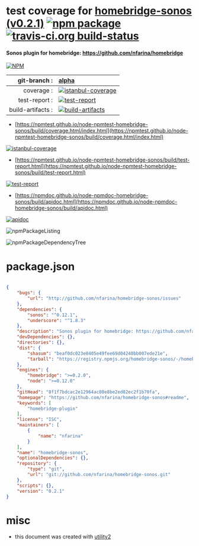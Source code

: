 # test coverage for  [homebridge-sonos (v0.2.1)](https://github.com/nfarina/homebridge-sonos#readme)  [![npm package](https://img.shields.io/npm/v/npmtest-homebridge-sonos.svg?style=flat-square)](https://www.npmjs.org/package/npmtest-homebridge-sonos) [![travis-ci.org build-status](https://api.travis-ci.org/npmtest/node-npmtest-homebridge-sonos.svg)](https://travis-ci.org/npmtest/node-npmtest-homebridge-sonos)
#### Sonos plugin for homebridge: https://github.com/nfarina/homebridge

[![NPM](https://nodei.co/npm/homebridge-sonos.png?downloads=true&downloadRank=true&stars=true)](https://www.npmjs.com/package/homebridge-sonos)

| git-branch : | [alpha](https://github.com/npmtest/node-npmtest-homebridge-sonos/tree/alpha)|
|--:|:--|
| coverage : | [![istanbul-coverage](https://npmtest.github.io/node-npmtest-homebridge-sonos/build/coverage.badge.svg)](https://npmtest.github.io/node-npmtest-homebridge-sonos/build/coverage.html/index.html)|
| test-report : | [![test-report](https://npmtest.github.io/node-npmtest-homebridge-sonos/build/test-report.badge.svg)](https://npmtest.github.io/node-npmtest-homebridge-sonos/build/test-report.html)|
| build-artifacts : | [![build-artifacts](https://npmtest.github.io/node-npmtest-homebridge-sonos/glyphicons_144_folder_open.png)](https://github.com/npmtest/node-npmtest-homebridge-sonos/tree/gh-pages/build)|

- [https://npmtest.github.io/node-npmtest-homebridge-sonos/build/coverage.html/index.html](https://npmtest.github.io/node-npmtest-homebridge-sonos/build/coverage.html/index.html)

[![istanbul-coverage](https://npmtest.github.io/node-npmtest-homebridge-sonos/build/screenCapture.buildCi.browser.%252Ftmp%252Fbuild%252Fcoverage.lib.html.png)](https://npmtest.github.io/node-npmtest-homebridge-sonos/build/coverage.html/index.html)

- [https://npmtest.github.io/node-npmtest-homebridge-sonos/build/test-report.html](https://npmtest.github.io/node-npmtest-homebridge-sonos/build/test-report.html)

[![test-report](https://npmtest.github.io/node-npmtest-homebridge-sonos/build/screenCapture.buildCi.browser.%252Ftmp%252Fbuild%252Ftest-report.html.png)](https://npmtest.github.io/node-npmtest-homebridge-sonos/build/test-report.html)

- [https://npmdoc.github.io/node-npmdoc-homebridge-sonos/build/apidoc.html](https://npmdoc.github.io/node-npmdoc-homebridge-sonos/build/apidoc.html)

[![apidoc](https://npmdoc.github.io/node-npmdoc-homebridge-sonos/build/screenCapture.buildCi.browser.%252Ftmp%252Fbuild%252Fapidoc.html.png)](https://npmdoc.github.io/node-npmdoc-homebridge-sonos/build/apidoc.html)

![npmPackageListing](https://npmtest.github.io/node-npmtest-homebridge-sonos/build/screenCapture.npmPackageListing.svg)

![npmPackageDependencyTree](https://npmtest.github.io/node-npmtest-homebridge-sonos/build/screenCapture.npmPackageDependencyTree.svg)



# package.json

```json

{
    "bugs": {
        "url": "http://github.com/nfarina/homebridge-sonos/issues"
    },
    "dependencies": {
        "sonos": "^0.12.1",
        "underscore": "^1.8.3"
    },
    "description": "Sonos plugin for homebridge: https://github.com/nfarina/homebridge",
    "devDependencies": {},
    "directories": {},
    "dist": {
        "shasum": "beaf0dc023e8405e49fee69d04240bb007ede21e",
        "tarball": "https://registry.npmjs.org/homebridge-sonos/-/homebridge-sonos-0.2.1.tgz"
    },
    "engines": {
        "homebridge": ">=0.2.0",
        "node": ">=0.12.0"
    },
    "gitHead": "8f1f7bdcac2e12964ac80e8be2ed82ec2f1b70fa",
    "homepage": "https://github.com/nfarina/homebridge-sonos#readme",
    "keywords": [
        "homebridge-plugin"
    ],
    "license": "ISC",
    "maintainers": [
        {
            "name": "nfarina"
        }
    ],
    "name": "homebridge-sonos",
    "optionalDependencies": {},
    "repository": {
        "type": "git",
        "url": "git://github.com/nfarina/homebridge-sonos.git"
    },
    "scripts": {},
    "version": "0.2.1"
}
```



# misc
- this document was created with [utility2](https://github.com/kaizhu256/node-utility2)
